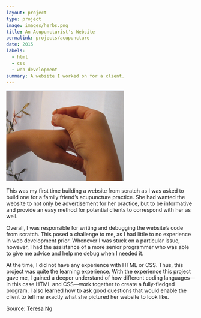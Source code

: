 ```yaml
---
layout: project
type: project
image: images/herbs.png
title: An Acupuncturist's Website
permalink: projects/acupuncture
date: 2015
labels:
  - html
  - css
  - web development
summary: A website I worked on for a client. 
---
```


<div class="ui medium right floated rounded image">
<img src="../images/acupuncture.png">
</div>

This was my first time building a website from scratch as I was asked to build one for a family friend’s acupuncture practice. She had wanted the website to not only be advertisement for her practice, but to be informative and provide an easy method for potential clients to correspond with her as well.

Overall, I was responsible for writing and debugging the website’s code from scratch. This posed a challenge to me, as I had little to no experience in web development prior. Whenever I was stuck on a particular issue, however, I had the assistance of a more senior programmer who was able to give me advice and help me debug when I needed it. 

At the time, I did not have any experience with HTML or CSS. Thus, this project was quite the learning experience. With the experience this project gave me, I gained a deeper understand of how different coding languages—in this case HTML and CSS—work together to create a fully-fledged program. I also learned how to ask good questions that would enable the client to tell me exactly what she pictured her website to look like.

Source: <a href="http://teresang.net/">Teresa Ng</a>

